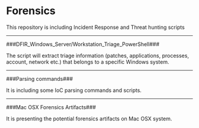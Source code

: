 # Forensics
This repository is including Incident Response and Threat hunting scripts


-------------------------------------------
###DFIR_Windows_Server/Workstation_Triage_PowerShell###

The script will extract triage information (patches, applications, processes, account, network etc.) that belongs to a specific Windows system. 

-------------------------------------------

###Parsing commands###

It is including some IoC parsing commands and scripts.

-------------------------------------------

###Mac OSX Forensics Artifacts###

It is presenting the potential forensics artifacts on Mac OSX system.
